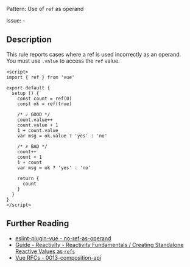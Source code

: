 Pattern: Use of `ref` as operand

Issue: -

## Description

This rule reports cases where a ref is used incorrectly as an operand.  
You must use `.value` to access the `ref` value.

<eslint-code-block :rules="{'vue/no-ref-as-operand': ['error']}">

```vue
<script>
import { ref } from 'vue'

export default {
  setup () {
    const count = ref(0)
    const ok = ref(true)

    /* ✓ GOOD */
    count.value++
    count.value + 1
    1 + count.value
    var msg = ok.value ? 'yes' : 'no'

    /* ✗ BAD */
    count++
    count + 1
    1 + count
    var msg = ok ? 'yes' : 'no'

    return {
      count
    }
  }
}
</script>
```

</eslint-code-block>

## Further Reading

* [eslint-plugin-vue - no-ref-as-operand](https://eslint.vuejs.org/rules/no-ref-as-operand.html)
* [Guide - Reactivity - Reactivity Fundamentals / Creating Standalone Reactive Values as `refs`](https://v3.vuejs.org/guide/reactivity-fundamentals.html#creating-standalone-reactive-values-as-refs)
* [Vue RFCs - 0013-composition-api](https://github.com/vuejs/rfcs/blob/master/active-rfcs/0013-composition-api.md)
